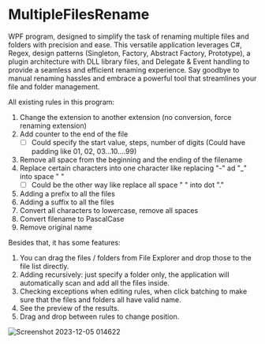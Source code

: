 # MultipleFilesRename
WPF program, designed to simplify the task of renaming multiple files and folders with precision and ease. This versatile application leverages C#, Regex, design patterns (Singleton, Factory, Abstract Factory, Prototype), a plugin architecture with DLL library files, and Delegate & Event handling to provide a seamless and efficient renaming experience. Say goodbye to manual renaming hassles and embrace a powerful tool that streamlines your file and folder management.

All existing rules in this program:
1. Change the extension to another extension (no conversion, force renaming extension)
2. Add counter to the end of the file
    - [ ]  Could specify the start value, steps, number of digits (Could have padding like 01, 02, 03...10....99)
3. Remove all space from the beginning and the ending of the filename
4. Replace certain characters into one character like replacing "-" ad "_" into space " "
    - [ ]  Could be the other way like replace all space " " into dot "."
5. Adding a prefix to all the files
6. Adding a suffix to all the files
7. Convert all characters to lowercase, remove all spaces
8. Convert filename to PascalCase
9. Remove original name

Besides that, it has some features:
1. You can drag the files / folders from File Explorer and drop those to the file list directly.
2. Adding recursively: just specify a folder only, the application will automatically scan and add all the files inside.
3. Checking exceptions when editing rules, when click batching to make sure that the files and folders all have valid name.
4. See the preview of the results.
5. Drag and drop between rules to change position.

![Screenshot 2023-12-05 014622](https://github.com/hungvanle321/Multiple-Files-Rename-With-Rules/assets/40668702/4b6cb829-876c-4241-adb8-7016e2e21851)
